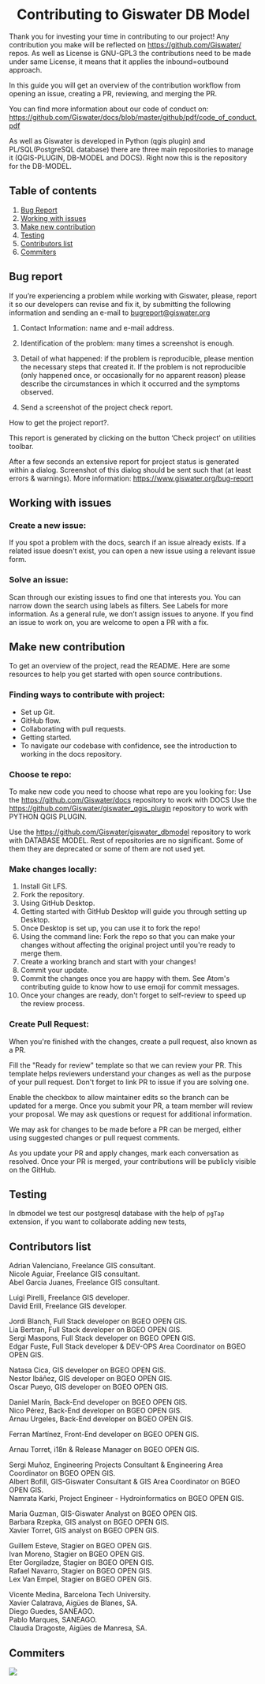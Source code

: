 <div align="center">
	<h1>Contributing to Giswater DB Model</h1>
</div>

Thank you for investing your time in contributing to our project! Any contribution you make will be reflected on https://github.com/Giswater/ repos. As well as License is GNU-GPL3 the contributions need to be made under same License, it means that it applies the inbound=outbound approach.

In this guide you will get an overview of the contribution workflow from opening an issue, creating a PR, reviewing, and merging the PR.

You can find more information about our code of conduct on: https://github.com/Giswater/docs/blob/master/github/pdf/code_of_conduct.pdf

As well as Giswater is developed in Python (qgis plugin) and PL/SQL(PostgreSQL database) there are three main repositories to manage it (QGIS-PLUGIN, DB-MODEL and DOCS). Right now this is the repository for the DB-MODEL.

## Table of contents

1. [Bug Report](#bug-report)
2. [Working with issues](#working-with-issues)
3. [Make new contribution](#make-new-contribution)
4. [Testing](#testing)
5. [Contributors list](#contributors-list)
6. [Commiters](#commiters)

## Bug report

If you’re experiencing a problem while working with Giswater, please, report it so our developers can revise and fix it, by submitting the following information and sending an e-mail to bugreport@giswater.org

1. Contact Information: name and e-mail address.

2. Identification of the problem: many times a screenshot is enough.

3. Detail of what happened: if the problem is reproducible, please mention the necessary steps that created it. If the problem is not reproducible (only happened once, or occasionally for no apparent reason) please describe the circumstances in which it occurred and the symptoms observed.

4. Send a screenshot of the project check report.

How to get the project report?.

This report is generated by clicking on the button ‘Check project' on utilities toolbar.

After a few seconds an extensive report for project status is generated within a dialog. Screenshot of this dialog should be sent such that (at least errors & warnings).
More information: https://www.giswater.org/bug-report

## Working with issues

### Create a new issue:

If you spot a problem with the docs, search if an issue already exists. If a related issue doesn't exist, you can open a new issue using a relevant issue form.

### Solve an issue:

Scan through our existing issues to find one that interests you. You can narrow down the search using labels as filters. See Labels for more information. As a general rule, we don’t assign issues to anyone. If you find an issue to work on, you are welcome to open a PR with a fix.

## Make new contribution

To get an overview of the project, read the README. Here are some resources to help you get started with open source contributions.

### Finding ways to contribute with project:

- Set up Git.
- GitHub flow.
- Collaborating with pull requests.
- Getting started.
- To navigate our codebase with confidence, see the introduction to working in the docs repository.

### Choose te repo:

To make new code you need to choose what repo are you looking for:
Use the https://github.com/Giswater/docs repository to work with DOCS
Use the https://github.com/Giswater/giswater_qgis_plugin repository to work with PYTHON QGIS PLUGIN.

Use the https://github.com/Giswater/giswater_dbmodel repository to work with DATABASE MODEL.
Rest of repositories are no significant. Some of them they are deprecated or some of them are not used yet.

### Make changes locally:

1. Install Git LFS.
2. Fork the repository.
3. Using GitHub Desktop.
4. Getting started with GitHub Desktop will guide you through setting up Desktop.
5. Once Desktop is set up, you can use it to fork the repo!
6. Using the command line: Fork the repo so that you can make your changes without affecting the original project until you're ready to merge them.
7. Create a working branch and start with your changes!
8. Commit your update.
9. Commit the changes once you are happy with them. See Atom's contributing guide to know how to use emoji for commit messages.
10. Once your changes are ready, don't forget to self-review to speed up the review process.

### Create Pull Request:

When you're finished with the changes, create a pull request, also known as a PR.

Fill the "Ready for review" template so that we can review your PR. This template helps reviewers understand your changes as well as the purpose of your pull request. Don't forget to link PR to issue if you are solving one.

Enable the checkbox to allow maintainer edits so the branch can be updated for a merge. Once you submit your PR, a team member will review your proposal. We may ask questions or request for additional information.

We may ask for changes to be made before a PR can be merged, either using suggested changes or pull request comments.

As you update your PR and apply changes, mark each conversation as resolved. Once your PR is merged, your contributions will be publicly visible on the GitHub.

## Testing

In dbmodel we test our postgresql database with the help of `pgTap` extension, if you want to collaborate adding new tests,

## Contributors list

Adrian Valenciano, Freelance GIS consultant.<br>
Nicole Aguiar, Freelance GIS consultant.<br>
Abel Garcia Juanes, Freelance GIS consultant.<br>

Luigi Pirelli, Freelance GIS developer.<br>
David Erill, Freelance GIS developer.<br>

Jordi Blanch, Full Stack developer on BGEO OPEN GIS.<br>
Lia Bertran, Full Stack developer on BGEO OPEN GIS.<br>
Sergi Maspons, Full Stack developer on BGEO OPEN GIS.<br>
Edgar Fuste, Full Stack developer & DEV-OPS Area Coordinator on BGEO OPEN GIS.<br>

Natasa Cica, GIS developer on BGEO OPEN GIS.<br>
Nestor Ibáñez, GIS developer on BGEO OPEN GIS.<br>
Oscar Pueyo, GIS developer on BGEO OPEN GIS.<br>

Daniel Marín, Back-End developer on BGEO OPEN GIS.<br>
Nico Pérez, Back-End developer on BGEO OPEN GIS.<br>
Arnau Urgeles, Back-End developer on BGEO OPEN GIS.<br>

Ferran Martínez, Front-End developer on BGEO OPEN GIS.<br>

Arnau Torret, i18n & Release Manager  on BGEO OPEN GIS.<br>

Sergi Muñoz, Engineering Projects Consultant & Engineering Area Coordinator on BGEO OPEN GIS.<br>
Albert Bofill, GIS-Giswater Consultant & GIS Area Coordinator on BGEO OPEN GIS.<br>
Namrata Karki, Project Engineer - Hydroinformatics on BGEO OPEN GIS.<br>

Maria Guzman, GIS-Giswater Analyst on BGEO OPEN GIS.<br>
Barbara Rzepka, GIS analyst on BGEO OPEN GIS.<br>
Xavier Torret, GIS analyst on BGEO OPEN GIS.<br>

Guillem Esteve, Stagier on BGEO OPEN GIS.<br>
Ivan Moreno, Stagier on BGEO OPEN GIS.<br>
Eter Gorgiladze, Stagier on BGEO OPEN GIS.<br>
Rafael Navarro, Stagier on BGEO OPEN GIS.<br>
Lex Van Empel, Stagier on BGEO OPEN GIS.<br>

Vicente Medina, Barcelona Tech University.<br>
Xavier Calatrava, Aigües de Blanes, SA.<br>
Diego Guedes, SANEAGO.<br>
Pablo Marques, SANEAGO.<br>
Claudia Dragoste, Aigües de Manresa, SA.<br>

## Commiters

<a href="https://github.com/Giswater/giswater_dbmodel/graphs/contributors">
  <img src="https://contrib.rocks/image?repo=Giswater/giswater_dbmodel" />
</a>
